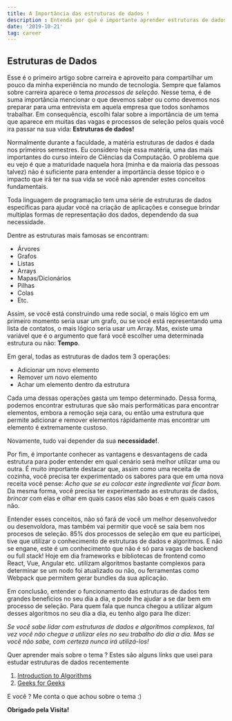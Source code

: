 ```yaml
---
title: A Importância das estruturas de dados !
description : Entenda por quê é importante aprender estruturas de dados e alguns links úteis
date: '2019-10-21'
tag: career
---
```


## Estruturas de Dados

Esse é o primeiro artigo sobre carreira e aproveito para compartilhar um pouco da minha experiência no mundo de tecnologia.
Sempre que falamos sobre carreira aparece o tema *processos de seleção*.
Nesse tema, é de suma importância mencionar o que devemos saber ou como devemos nos preparar para uma entrevista em aquela empresa que todos sonhamos trabalhar.
Em consequência, escolhi falar sobre a importância de um tema que aparece em muitas das vagas e processos de seleção pelos quais você ira passar na sua vida: **Estruturas de dados!**

Normalmente durante a faculdade, a matéria estruturas de dados é dada nos primeiros semestres. Eu considero hoje essa matéria, uma das mais importantes do curso inteiro de Ciências da Computação. O problema que eu vejo é que a maturidade  naquela hora (minha e da maioria das pessoas talvez) não é suficiente para entender a importância desse tópico e o impacto que irá ter na sua vida se você não aprender estes conceitos fundamentais.

Toda linguagem de programação tem uma série de estruturas de dados específicas para ajudar você na criação de aplicações e consegue brindar multiplas formas de representação dos dados, dependendo da sua necessidade.

Dentre as estruturas mais famosas se encontram:

- Árvores
- Grafos
- Listas
- Arrays
- Mapas/Dicionários
- Pilhas
- Colas
- Etc.

Assim, se você está construindo uma rede social, o mais lógico em um primeiro momento seria usar um grafo, ou se você está representando uma lista de contatos, o mais lógico seria usar um Array. Mas, existe uma variável que é o argumento que fará você escolher uma determinada estrutura ou não: **Tempo**.

Em geral, todas as estruturas de dados tem 3 operações:

- Adicionar um novo elemento
- Remover um novo elemento
- Achar um elemento dentro da estrutura

Cada uma dessas operações gasta um tempo determinado. Dessa forma, podemos encontrar estruturas que são mais performáticas para encontrar elementos, embora a remoção seja cara, ou então uma estrutura que permite adicionar e remover elementos rápidamente mas encontrar um elemento é extremamente custoso.

Novamente, tudo vai depender da sua **necessidade!**.

Por fim, é importante conhecer as vantagens e desvantagens de cada estrutura para poder entender em qual cenário será melhor utilizar uma ou outra. É muito importante destacar que, assim como uma receita de cozinha, você precisa ter experimentado os sabores para que em uma nova receita você pense: *Acho que se eu colocar este ingrediente vai ficar bom.*
Da mesma forma, você precisa ter experimentado as estruturas de dados, *brincar* com elas e olhar em quais casos elas são boas e em quais casos não.

Entender esses conceitos, não só fará de você um melhor desenvolvedor ou desenvoldora, mas também vai permitir que você se saia bem nos procesos de seleção.
85% dos processos de seleção em que eu participei, tive que utilizar o conhecimento de estruturas de dados e algoritmos. E não se engane, este é um conhecimento que não é só para vagas de backend ou full stack!
Hoje em dia frameworks e bibliotecas de frontend como React, Vue, Angular etc. utilizam algoritmos bastante complexos para determinar se um nodo foi atualizado ou não, ou ferramentas como Webpack que permitem gerar bundles da sua aplicação.

Em conclusão, entender o funcionamento das estruturas de dados tem grandes beneficios no seu dia a dia, e pode lhe ajudar a se dar bem em processo de seleção. Para quem fala que nunca chegou a utilizar algum desses algoritmos no seu dia a dia, eu tenho algo para lhe dizer:

*Se você sabe lidar com estruturas de dados e algoritmos complexos, tal vez você não chegue a utilizar eles no seu trabalho do dia a dia. Mas se você não sabe, com certeza nunca irá utilizá-los!*

Quer aprender mais sobre o tema ? Estes são alguns links que usei para estudar estruturas de dados recentemente

1. [Introduction to Algorithms](https://ocw.mit.edu/courses/electrical-engineering-and-computer-science/6-006-introduction-to-algorithms-fall-2011/)
2. [Geeks for Geeks](https://www.geeksforgeeks.org/)

E você ? Me conta o que achou sobre o tema :)

**Obrigado pela Visita!**
